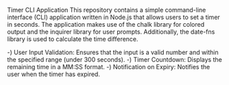 Timer CLI Application
This repository contains a simple command-line interface (CLI) application written in Node.js that allows users to set
a timer in seconds. The application makes use of the chalk library for colored output and the inquirer library for user prompts.
Additionally, the date-fns library is used to calculate the time difference.


-) User Input Validation: Ensures that the input is a valid number and within the specified range (under 300 seconds).
-) Timer Countdown: Displays the remaining time in a MM:SS format.
-) Notification on Expiry: Notifies the user when the timer has expired.
